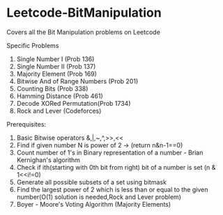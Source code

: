 # Leetcode-BitManipulation
Covers all the Bit Manipulation problems on Leetcode

Specific Problems 

1. Single Number I (Prob 136)
2. Single Number II (Prob 137)
3. Majority Element (Prob 169)
4. Bitwise And of Range Numbers (Prob 201)
5. Counting Bits (Prob 338)
6. Hamming Distance (Prob 461)
7. Decode XORed Permutation(Prob 1734)
8. Rock and Lever (Codeforces)

Prerequisites:

1. Basic Bitwise operators &,|,~,^,>>,<<
2. Find if given number N is power of 2 -> (return n&n-1==0)
3. Count number of 1's in Binary representation of a number - Brian Kernighan's algorithm
4. Check if ith(starting with 0th bit from right) bit of a number is set (n & 1<<i!=0)
5. Generate all possible subsets of a set using bitmask
6. Find the largest power of 2 which is less than or equal to the given number(O(1) solution is needed,Rock and Lever problem)
7. Boyer - Moore's Voting Algorithm (Majority Elements)